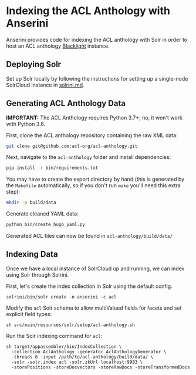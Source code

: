 # Indexing the ACL Anthology with Anserini

Anserini provides code for indexing the ACL anthology with Solr in order to host an ACL anthology [Blacklight](https://github.com/projectblacklight/blacklight) instance.

## Deploying Solr

Set up Solr locally by following the instructions for setting up a single-node SolrCloud instance in [solrini.md](solrini.md).

## Generating ACL Anthology Data

**IMPORTANT:** The ACL Anthology requires Python 3.7+; no, it won't work with Python 3.6.

First, clone the ACL anthology repository containing the raw XML data:

```bash
git clone git@github.com:acl-org/acl-anthology.git
```
 
Next, navigate to the `acl-anthology` folder and install dependencies:

```bash
pip install -r bin/requirements.txt
```

You may have to create the export directory by hand (this is generated by the `Makefile` automatically, so if you don't run `make` you'll need this extra step):

```bash
mkdir -p build/data
```

Generate cleaned YAML data:

```bash
python bin/create_hugo_yaml.py
```

Generated ACL files can now be found in `acl-anthology/build/data/`

## Indexing Data

Once we have a local instance of SolrCloud up and running, we can index using Solr through Solrini.

First, let's create the index collection in Solr using the default config.

```
solrini/bin/solr create -n anserini -c acl
```

Modify the `acl` Solr schema to allow multiValued fields for facets and set explicit field types:

```
sh src/main/resources/solr/setup/acl-anthology.sh
```

Run the Solr indexing command for `acl`:

```
sh target/appassembler/bin/IndexCollection \
  -collection AclAnthology -generator AclAnthologyGenerator \
  -threads 8 -input /path/to/acl-anthology/build/data/ \
  -solr -solr.index acl -solr.zkUrl localhost:9983 \
  -storePositions -storeDocvectors -storeRawDocs -storeTransformedDocs
```
